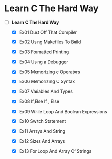 # Learn C The Hard Way 
-  [ ] **Learn C The Hard Way**
	- [x] Ex01 Dust Off That Compiler 
	- [x] Ex02 Using Makefiles To Build 
	- [x] Ex03 Formatted Printing 
	- [x] Ex04 Using a Debugger 
	- [x] Ex05 Memorizing c Operators 
	- [x] Ex06 Memorizing C Syntax
	- [x] Ex07 Variables And Types 
	- [x] Ex08 If,Else If , Else 
	- [x] Ex09 While Loop And Boolean Expressions
	- [x] Ex10 Switch Statement 
	- [x] Ex11 Arrays And String 
	- [x] Ex12 Sizes And Arrays 
	- [x] Ex13 For Loop And Array Of Strings


